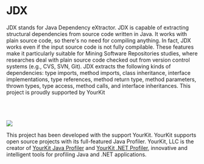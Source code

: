 JDX
===

JDX stands for Java Dependency eXtractor. JDX is capable of extracting structural dependencies from source code written in Java. It works with plain source code, so there's no need for compiling anything. In fact, JDX works even if the input source code is not fully compilable. These features make it particularly suitable for Mining Software Repositories studies, where researches deal with plain source code checked out from version control systems (e.g., CVS, SVN, Git). JDX extracts the following kinds of dependencies: type imports, method imports, class inheritance, interface implementations, type references, method return type, method parameters, thrown types, type access, method calls, and interface inheritances. This project is proudly supported by YourKit

<br>
<br>
<br>

<img src="https://www.yourkit.com/images/yklogo.png">

This project has been developed with the support YourKit. YourKit supports open source projects with its full-featured Java Profiler.
YourKit, LLC is the creator of <a href="https://www.yourkit.com/java/profiler/">YourKit Java Profiler</a>
and <a href="https://www.yourkit.com/.net/profiler/">YourKit .NET Profiler</a>,
innovative and intelligent tools for profiling Java and .NET applications.
